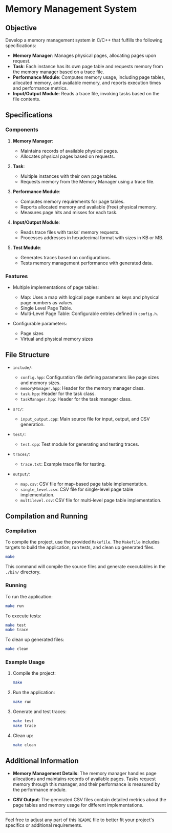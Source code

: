 
# Memory Management System

## Objective

Develop a memory management system in C/C++ that fulfills the following specifications:

- **Memory Manager**: Manages physical pages, allocating pages upon request.
- **Task**: Each instance has its own page table and requests memory from the memory manager based on a trace file.
- **Performance Module**: Computes memory usage, including page tables, allocated memory, and available memory, and reports execution times and performance metrics.
- **Input/Output Module**: Reads a trace file, invoking tasks based on the file contents.

## Specifications

### Components

1. **Memory Manager**:
   - Maintains records of available physical pages.
   - Allocates physical pages based on requests.

2. **Task**:
   - Multiple instances with their own page tables.
   - Requests memory from the Memory Manager using a trace file.
   
3. **Performance Module**:
   - Computes memory requirements for page tables.
   - Reports allocated memory and available (free) physical memory.
   - Measures page hits and misses for each task.
   
4. **Input/Output Module**:
   - Reads trace files with tasks' memory requests.
   - Processes addresses in hexadecimal format with sizes in KB or MB.

5. **Test Module**:
   - Generates traces based on configurations.
   - Tests memory management performance with generated data.

### Features

- Multiple implementations of page tables:
  - Map: Uses a map with logical page numbers as keys and physical page numbers as values.
  - Single Level Page Table.
  - Multi-Level Page Table: Configurable entries defined in `config.h`.

- Configurable parameters:
  - Page sizes
  - Virtual and physical memory sizes

## File Structure

- `include/`:
  - `config.hpp`: Configuration file defining parameters like page sizes and memory sizes.
  - `memoryManager.hpp`: Header for the memory manager class.
  - `task.hpp`: Header for the task class.
  - `taskManager.hpp`: Header for the task manager class.

- `src/`:
  - `input_output.cpp`: Main source file for input, output, and CSV generation.

- `test/`:
  - `test.cpp`: Test module for generating and testing traces.

- `traces/`:
  - `trace.txt`: Example trace file for testing.

- `output/`:
  - `map.csv`: CSV file for map-based page table implementation.
  - `single_level.csv`: CSV file for single-level page table implementation.
  - `multilevel.csv`: CSV file for multi-level page table implementation.

## Compilation and Running

### Compilation

To compile the project, use the provided `Makefile`. The `Makefile` includes targets to build the application, run tests, and clean up generated files.

```bash
make
```

This command will compile the source files and generate executables in the `./bin/` directory.

### Running

To run the application:

```bash
make run
```

To execute tests:

```bash
make test
make trace
```

To clean up generated files:

```bash
make clean
```

### Example Usage

1. Compile the project:
   ```bash
   make
   ```

2. Run the application:
   ```bash
   make run
   ```

3. Generate and test traces:
   ```bash
   make test
   make trace
   ```

4. Clean up:
   ```bash
   make clean
   ```

## Additional Information

- **Memory Management Details**: The memory manager handles page allocations and maintains records of available pages. Tasks request memory through this manager, and their performance is measured by the performance module.

- **CSV Output**: The generated CSV files contain detailed metrics about the page tables and memory usage for different implementations.

---

Feel free to adjust any part of this `README` file to better fit your project's specifics or additional requirements.